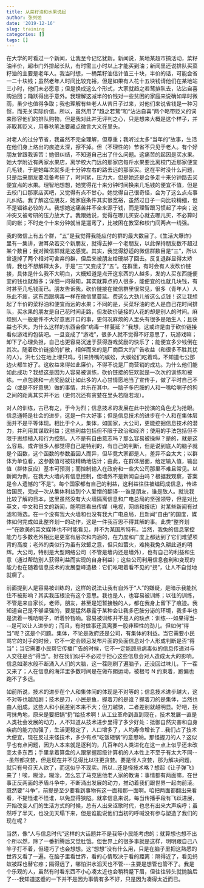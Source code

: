 ```yaml
---
title: 从菜籽油和水果说起
author: 张列弛
date: '2019-12-16'
slug: training
categories: []
tags: []
---
```

在大学的时看过一个新闻，让我至今记忆犹新。新闻说，某地某超市搞活动，菜籽油半价，超市门外排起长队，有时需三小时以上才能买到油；新闻里还说排队买菜籽油的主要是老年人。我当时想，一桶菜籽油估计值三十块，半价的话，可能会省一二十块钱；虽然老年人时间比较充裕，但是如果有人花十五块钱请他们在某地站三小时，他们未必愿意；但是换成这么个形式，大家就趋之若鹜排队去，沾沾自喜购油回；踊跃得出乎意外。我理解这减半的价钱对一些贫困的家庭来说确如旱时微雨，虽少也值得争取；我也理解有些老人从苦日子过来，对他们来说省钱是一种习惯，而无关实际价值。所以，虽然用了“趋之若鹜”和“沾沾自喜”两个略带贬义的词来形容他们的排队购物，但是我对此并无评判之心，只是想来大概是这个样子，并非取其贬义，用春秋笔法要藏点微言大义在里头。   

对老人的过分节省，我虽然不完全理解，但尊重；我听过太多“当年的”故事，生活在他们身上烙出的痕迹太深，擦不掉。但（不理性的）节省不只见于老人。有个好朋友曾跟我诉苦：她很纠结，不知道自己出了什么问题。这痛苦的起因是买水果。她大学附近有两家水果店，离学校大门远的那家店每斤水果要比离校门近那家便宜几毛钱，于是她每次就多走十分钟左右的路去远的那家买。这在平时没什么问题，只是后来朋友要准备考研了，时间紧，压力大，但是她还是会多走十来分钟路去买便宜点的水果。理智地想想，她觉得花十来分钟时间换来几毛钱的便宜不值，但是去校门口那家店买吧，又觉得有点不甘心。她觉得自己很奇怪，会为了这么点点事儿纠结。我了解这位朋友，她家庭条件其实很宽裕，虽然过日子一向比较精细，但不是锱铢必较的人。我想她这痛苦并不全来源于钱，而是理智跟习惯起了冲突；这冲突又被考研的压力放大了。我跟她说，觉得在哪儿买安心就去哪儿买，不必算时间的帐；不时走个十来分钟就当是遛弯了，比被困在教室和校门间两点一线强。       

我的微信上有五个群，“五”是我觉得我能应付的群的最大数目了。《生活大爆炸》里有一集讲，谢耳朵若交个新朋友，就得去掉一个老朋友，以此保持朋友数不超过某个数目；我对微信群就是这感觉。其实，我觉得舒适的微信群数目是“三”，所以曾退掉了两个相对可舍弃的群，但后来被朋友给硬绑了回去。反复退群显得太矫情，我也不想解释太多，于是“三”又变成了“五”。在群里，有时会有人发砍价链接，具体是什么我不大明白，大概知道是点开这东西的人越多，发的人买东西能便宜的钱也就越多；详细一问得知，其实就算点的人很多，能便宜的也就几块钱，有时甚至几毛钱而已。朋友告诉我，砍价链接在微信群里很常见，很多（青年人）人乐此不疲，这东西跟病毒一样在微信里蔓延。费这么大劲儿省这么点钱！这让我想起了半价的菜籽油和便宜而远的水果；不同的是，买菜籽油的老人是自己花时间排队，买水果的朋友是自己花时间走路，但发砍价链接的人花的却是别人的时间。麻烦别人一般是件不大好意思开口的事，更何况麻烦的人里头有很多是陌生人；且获益也不大。为什么这样的东西会像“病毒一样蔓延？”我想，这或许是由于砍价链接看似游戏的包装吧。一旦变成了“游戏”，很多人就不觉得不好意思了，玩游戏嘛；卸下了心理负担，自己也更容易沉迷于获得游戏奖励的快乐了；能便宜多少钱倒在其次。随着砍价链接的扩散，相伴而来的是厂商巨大的广告收益（和很多不胜其扰的人）。洪七公在地上埋只鸡，引来馋嘴的蜈蚣，大蜈蚣们吃着鸡，不知道七公那边火都生好了。这收益来得如此廉价，不得不说是厂商营销的成功。为什么他们能如此成功？我想这是因为人容易被训练，砍价链接的狂欢就是一次次的训练和被练。一点包装和一点奖励就让如此多的人心甘情愿地当了宣传手，做了平时自己不会（或是不好意思）做的事情，并乐在其中。一脑子多巴胺的人和一嘴哈喇子的狗之间的距离其实并不远（更何况还有贪婪在里头若隐若现）。       

对人的训练，古已有之，于今为烈；信息技术的发展在此中扮演的角色尤为抢眼。信息通畅是社会的进步，这是一件大好事；但是信息技术的进步在个人和在集体层面并不是平等体现。相比于个人，集体，如国家，大公司，更能挖掘信息技术的潜力，并利用其谋取利益；这些利益包括但不限于政治和经济；使用的手法包括但不限于思想植入和行为控制。人不是有自由意志吗？那么容易被操纵？是的，就是这么容易。或许很多人都觉得自己是特别的，有自己的判断，但是说到底人的脑子就是个函数，这个函数的参数虽因人而异，但毕竟大家都是人，差异不会太大；以群体为单位看，这参数值可被较精确地估计；由此，在群体层面，给定输入值，输出值（群体反应）基本可预测；而控制输入在政府和一些大公司那里不难且常见。以新闻为例，在我大火墙内有信息控制，但墙外不是新闻自由吗？根据我观察，答案是令人遗憾的“不是”。每个国家都有自己的利益，这利益往往被编码成信息，传递给国民，完成一次从集体利益到个人爱憎的翻译---谁是朋友，谁是敌人。就说我比较了解的日本，这里虽然没有大火墙隔离信息和广电总局的坚强领导，但是对比英文，中文和日文的新闻，能明显看出传媒（电视，网络和报纸）对某些新闻有过滤和筛选。在一个没有我大火墙和也没有我大广电总局，且新闻“自由”的国度，媒体如何完成如此整齐划一的动作，这是一件我百思不得其解的事。此类“整齐划一”在欧美的英文媒体也不时能看见，并不为某国所特有。当然，我兔的信息掌控能力与多数老外相比是更富有层次和内涵的，在力度和广度上都达到了它们难望项背的高度；老外的类似行为虽有效颦之意，但只如萤火，难掩我兔久耕此道的明辉。大公司，特别是大型网络公司（不管是墙内还是墙外），也有自己的利益和生意（通过帮助别人获得利益而实现的自身利益）；这些公司利用信息套利和变现的能力也在随着信息技术的发展登峰造极：它们吆喝着看不见的“拐”，让人不自觉地就瘸了。       

前面提到人是容易被训练的，这样的说法让我有自外于“人”的嫌疑，是暗示我能抗住不被影响？其实我压根没有这个意思。我也是人，也容易被训练；以往的训练，不管是来自家长，老师，朋友，甚至是短暂接触的人，都在我身上留下了痕迹。我知道自己是不够坚强的，要是猛然暴露于某种会让我多巴胺分泌的环境，我多半也是流着一嘴哈喇子，听着铃铛响。容易被训练并不是人的缺点：训练---如果得当---是可以让人进步的；而且，有时做事还真需要一股非理性的劲儿。但如何“得当”呢？这是个问题。集体，不论是政府还是公司，有集体的利益。当它需要小民骂它的对手的时候，它不一定会顾忌发布片面的负面信息对个人形成判断是否“得当”；当它需要小民帮它传播广告的时候，它不一定能顾忌病毒似的信息传递对与人交往是否“得当”。好在我们似乎不必过于担心这些信息会对人造成太大的影响。信息如潮水般不断涌入人们的大脑，这一茬刚刷了遍脑子，还没回过味儿，下一茬又来了；人在信息的海洋里多数时间是在做布朗运动，被根号 N 约束着，跑偏也跑不了多远。   

如前所说，技术的进步在个人和集体间的体现是不对等的；信息技术进步越大，这不对等也越加剧；技术是刀，小民是鱼，握着刀的是谁？握着刀的是集体，当然也由人组成。这些人和小民差别本来不大；但刀越快，二者差别就越明显。好吧，拐弯抹角地，原来是要把锅“扔”给技术啊！从工业革命到直到现在，技术发展一直是人类社会发展的动力，人不知道从技术进步里得了多少好处：抵御自然灾害和自身疾病的能力加强了，生活更稳定了，人口增多了，人均寿命增长了...我们占了技术大便宜，现在反过来怪技术，多少有点“吃饭砸锅”的意思呐。那怪握刀的人？这似乎也有点问题，因为人本来就是逐利的，几百年的人类进化在这一点上似乎还未改变太多东西；手里拿着算盘的人跟掌握超级计算机的人本性上不至于有太大不同---虽然都贪婪，但是现在并不见得比以往更贪婪。要是怪人贪婪，那为解决问题，就只有号召灭人欲了，而这似乎不现实。所以...还是怪技术咯？想起《让子弹飞》来了！唉，糊涂，糊涂，怎么忘了马克思他老人家的教诲：事情都有两面嘛，在世事正反两面的矛盾斗争中，不断涌出发展的动力，推动着我们跟世界一起向前滚。既然要“斗争”，前提是至少要看到事物有这一面和那一面啊。咱把两面都翻出来看看，不提怪谁不怪谁，以免显得狭隘。就拿信息来说，每当传播手段有飞跃进展，开始改变人们的生活方式的时候，总有人出来讴歌时代，也总有出来大声疾呼；虽然呼了半天，也没见天塌下来，但是谁能说他们当初的呼喊没有参与塑造了我们的现在呢？   

当然，像“人与信息时代”这样的大话题并不是我等小民能考虑的；就算想也想不出个所以然，除了一番折腾后又觉肚饿。但世界上的很多事就是这样，明明跟自己八竿子打不着，但碰巧了也会想想。这“想想”没有什么用，只是在脑子里把这熟悉的世界又看了一遍。在脑子里看世界，看的心情取决于看的距离：隔得近了，看见蚂蚁被踩也替它疼；隔得远了，哪怕洪水滔天也不管---主要是想管也管不了。我是个乐观的人，虽然有时看东西不小心凑太近也会稍稍蹙下眉，但往往转头就抛脑后了---我知道这蹙的一下并不是因为事情有多不好，只是因为凑得太近而已。













